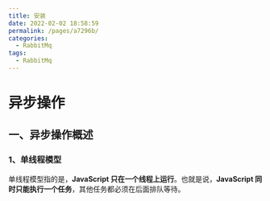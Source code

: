 ```yaml
---
title: 安装
date: 2022-02-02 18:58:59
permalink: /pages/a7296b/
categories:
  - RabbitMq
tags:
  - RabbitMq
---
```


# 异步操作

## 一、异步操作概述

### 1、单线程模型

单线程模型指的是，**JavaScript 只在一个线程上运行**。也就是说，**JavaScript 同时只能执行一个任务**，其他任务都必须在后面排队等待。
